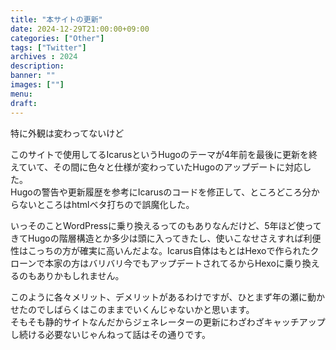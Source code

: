 ```yaml
---
title: "本サイトの更新"
date: 2024-12-29T21:00:00+09:00
categories: ["Other"]
tags: ["Twitter"]
archives : 2024
description:
banner: ""
images: [""]
menu: 
draft:
---
```

特に外観は変わってないけど
<!--more-->
このサイトで使用してるIcarusというHugoのテーマが4年前を最後に更新を終えていて、その間に色々と仕様が変わっていたHugoのアップデートに対応した。  
Hugoの警告や更新履歴を参考にIcarusのコードを修正して、ところどころ分からないところはhtmlベタ打ちので誤魔化した。  

いっそのことWordPressに乗り換えるってのもありなんだけど、5年ほど使ってきてHugoの階層構造とか多少は頭に入ってきたし、使いこなせさえすれば利便性はこっちの方が確実に高いんだよな。Icarus自体はもとはHexoで作られたクローンで本家の方はバリバリ今でもアップデートされてるからHexoに乗り換えるのもありかもしれません。

このように各々メリット、デメリットがあるわけですが、ひとまず年の瀬に動かせたのでしばらくはこのままでいくんじゃないかと思います。  
そもそも静的サイトなんだからジェネレーターの更新にわざわざキャッチアップし続ける必要ないじゃんねって話はその通りです。